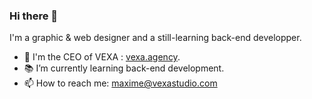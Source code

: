 ### Hi there 👋

I'm a graphic & web designer and a still-learning back-end developper.

- 🔭 I'm the CEO of VEXA : [vexa.agency](https://vexa.agency).
- 📚 I’m currently learning back-end development.
- 📫 How to reach me: [maxime@vexastudio.com](maxime@vexastudio.com)

